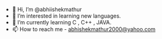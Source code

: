 - 👋 Hi, I’m @abhiishekmathur
- 👀 I’m interested in learning new languages.
- 🌱 I’m currently learning C , C++ , JAVA.
- 📫 How to reach me - abhishekmathur2000@yahoo.com
